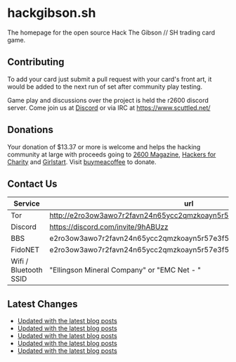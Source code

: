 # hackgibson.sh
The homepage for the open source Hack The Gibson // SH trading card game.


## Contributing

To add your card just submit a pull request with your card's front art, it would be added to the next run of set after community play testing.

Game play and discussions over the project is held the r2600 discord server. Come join us at [Discord](https://discord.com/invite/9hABUzz) or via IRC at https://www.scuttled.net/


## Donations

Your donation of $13.37 or more is welcome and helps the hacking community at large with proceeds going to [2600 Magazine](https://2600.com/), [Hackers for Charity](https://hackersforcharity.org) and [Girlstart](https://girlstart.org).  Visit [buymeacoffee](https://www.buymeacoffee.com/hackgibson.sh) to donate.


## Contact Us

Service | url
-|-
Tor | http://e2ro3ow3awo7r2favn24n65ycc2qmzkoayn5r57e3f56nvjwdcgg32ad.onion
Discord | https://discord.com/invite/9hABUzz
BBS | e2ro3ow3awo7r2favn24n65ycc2qmzkoayn5r57e3f56nvjwdcgg32ad.onion:23
FidoNET | e2ro3ow3awo7r2favn24n65ycc2qmzkoayn5r57e3f56nvjwdcgg32ad.onion:24554
Wifi / Bluetooth SSID | "Ellingson Mineral Company" or "EMC Net - <fidonet address>"

## Latest Changes
<!-- BLOG-POST-LIST:START -->
- [Updated with the latest blog posts](https://github.com/DFW2600/hackgibson.sh/commit/dc1b19782357b2b63294f0e8e44b13b2e4cd7ab3)
- [Updated with the latest blog posts](https://github.com/DFW2600/hackgibson.sh/commit/d50602596353030cf84e84603f50621427687c2c)
- [Updated with the latest blog posts](https://github.com/DFW2600/hackgibson.sh/commit/0de2b18ad6bf67257eb6aceb8494b99a8c67eefc)
- [Updated with the latest blog posts](https://github.com/DFW2600/hackgibson.sh/commit/b568a1027f51e728af9a4eb98510c865e2cbe1b9)
- [Updated with the latest blog posts](https://github.com/DFW2600/hackgibson.sh/commit/8160f386d5522a99668b6d7335cd36a2febf1074)
<!-- BLOG-POST-LIST:END -->
